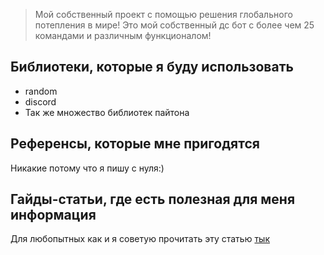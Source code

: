 > Мой собственный проект с помощью решения глобального потепления в мире! Это мой собственный дс бот с более чем 25 командами и различным функционалом!
## Библиотеки, которые я буду использовать
- random
- discord
- Так же множество библиотек пайтона

## Референсы, которые мне пригодятся
Никакие потому что я пишу с нуля:)

## Гайды-статьи, где есть полезная для меня информация
Для любопытных как и я советую прочитать эту статью [тык](https://ru.wikipedia.org/wiki/Глобальное_потепление)
 
